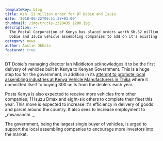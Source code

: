 ```yaml
---
templateKey: blog
title: Ksh. 52 million order for DT Dobie and Isuzu
date: '2018-06-22T09:51:38+03:00'
thumbnail: /img/trucks-2320435_1280.jpg
description: >-
  The Postal Corporation of Kenya has placed orders worth Sh.52 million to DT
  Dobie and Isuzu vehicle assembling companies to add on it's existing fleets.
category: news
author: Austin Okhala
featured: true
---
```

DT Dobie's managing director Ian Middleton acknowledges it to be the first delivery of vehicles built in Kenya to Kenyan Government. This is a huge step too for the government, in addition in its [attempt to promote local assembling industries at Kenya Vehicle Manufacturers in Thika](https://www.nation.co.ke/business/Volkswagen-unveils-Sh1-65m-car-as-it-launches-plant-in-Thika/996-3494114-papy0c/index.html) where it committed itself to buying 300 units from the dealers each year.

Posta Kenya is also expected to receive more vehicles from other companies; 11 Isuzu Dmax and eight-six others to complete their fleet this year. This move is expected to increase it's efficiency in delivery of goods and parcel around the country. It also sees to increase employment to _mwananchi. _

The government, being the largest single buyer of vehicles, is urged to support the local assembling companies to encourage more investors into the market.
